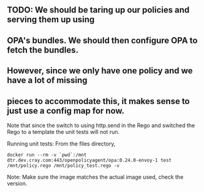 ## TODO: We should be taring up our policies and serving them up using
## OPA's bundles. We should then configure OPA to fetch the bundles.
## However, since we only have one policy and we have a lot of missing
## pieces to accommodate this, it makes sense to just use a config map for now.

Note that since the switch to using http.send in the Rego and switched the Rego
to a template the unit tests will not run.

Running unit tests: From the files directory,

```
docker run --rm -v `pwd`:/mnt dtr.dev.cray.com:443/openpolicyagent/opa:0.24.0-envoy-1 test /mnt/policy.rego /mnt/policy_test.rego -v
```

Note: Make sure the image matches the actual image used, check the version.
